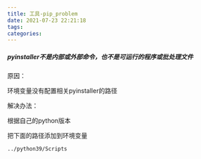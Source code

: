 ```yaml
---
title: 工具-pip_problem
date: 2021-07-23 22:21:18
tags:
categories:
---
```




##### pyinstaller不是内部或外部命令，也不是可运行的程序或批处理文件

原因：

环境变量没有配置相关pyinstaller的路径

解决办法：

根据自己的python版本

把下面的路径添加到环境变量

```bash
../python39/Scripts
```

